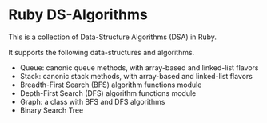 # Ruby DS-Algorithms

This is a collection of Data-Structure Algorithms (DSA) in Ruby.

It supports the following data-structures and algorithms.

- Queue: canonic queue methods, with array-based and linked-list flavors
- Stack: canonic stack methods, with array-based and linked-list flavors
- Breadth-First Search (BFS) algorithm functions module
- Depth-First Search (DFS) algorithm functions module
- Graph: a class with BFS and DFS algorithms
- Binary Search Tree
